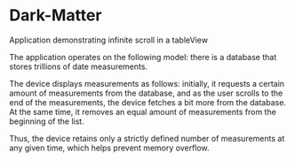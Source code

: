 # Dark-Matter

Application demonstrating infinite scroll in a tableView

The application operates on the following model: there is a database that stores trillions of date measurements.

The device displays measurements as follows: initially, it requests a certain amount of measurements from the database, and as the user scrolls to the end of the measurements, the device fetches a bit more from the database. At the same time, it removes an equal amount of measurements from the beginning of the list.

Thus, the device retains only a strictly defined number of measurements at any given time, which helps prevent memory overflow.
